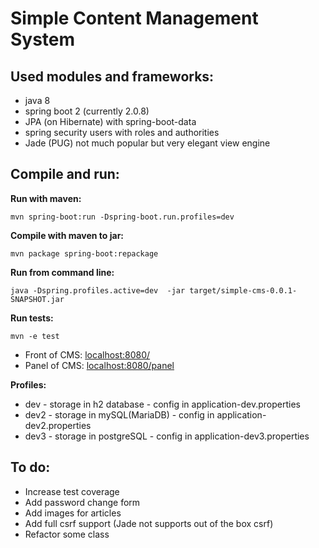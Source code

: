 # Simple Content Management System

## Used modules and frameworks:
- java 8
- spring boot 2 (currently 2.0.8)
- JPA (on Hibernate) with spring-boot-data
- spring security users with roles and authorities
- Jade (PUG) not much popular but very elegant view engine

## Compile and run:

**Run with maven:**

```
mvn spring-boot:run -Dspring-boot.run.profiles=dev
```

**Compile with maven to jar:**
```
mvn package spring-boot:repackage
```

**Run from command line:**
```
java -Dspring.profiles.active=dev  -jar target/simple-cms-0.0.1-SNAPSHOT.jar
```
**Run tests:**
```
mvn -e test
```
- Front of CMS: [localhost:8080/](http://localhost:8080/)
- Panel of CMS: [localhost:8080/panel](http://localhost:8080/panel)

**Profiles:**
- dev  - storage in h2 database - config in application-dev.properties
- dev2 - storage in mySQL(MariaDB) - config in application-dev2.properties
- dev3 - storage in postgreSQL - config in application-dev3.properties

## To do:
- Increase test coverage
- Add password change form
- Add images for articles
- Add full csrf support (Jade not supports out of the box csrf)
- Refactor some class
